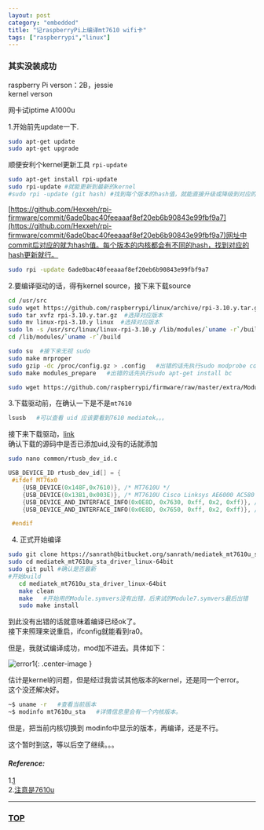 ```yaml
---
layout: post
category: "embedded"
title: "记raspberryPi上编译mt7610 wifi卡"
tags: ["raspberrypi","linux"]
---
```



### 其实没装成功  

<a name="top"></a>

raspberry Pi verson：2B，jessie  
kernel verson

网卡试iptime A1000u  

1.开始前先update一下.  


~~~bash
sudo apt-get update
sudo apt-get upgrade
~~~

顺便安利个kernel更新工具 <code>rpi-update</code>

~~~bash
sudo apt-get install rpi-update
sudo rpi-update #就能更新到最新的kernel
#sudo rpi -update (git hash) #找到每个版本的hash值，就能直接升级或降级到对应的版本
~~~

[https://github.com/Hexxeh/rpi-firmware/commit/6ade0bac40feeaaaf8ef20eb6b90843e99fbf9a7](https://github.com/Hexxeh/rpi-firmware/commit/6ade0bac40feeaaaf8ef20eb6b90843e99fbf9a7)网址中commit后对应的就为hash值。每个版本的内核都会有不同的hash，找到对应的hash更新就行。  

~~~bash
sudo rpi -update 6ade0bac40feeaaaf8ef20eb6b90843e99fbf9a7
~~~

2.要编译驱动的话，得有kernel source，接下来下载source

~~~bash
cd /usr/src
sudo wget https://github.com/raspberrypi/linux/archive/rpi-3.10.y.tar.gz #选择对应版本
sudo tar xvfz rpi-3.10.y.tar.gz  #选择对应版本
sudo mv linux-rpi-3.10.y linux  #选择对应版本
sudo ln -s /usr/src/linux/linux-rpi-3.10.y /lib/modules/`uname -r`/build  #在现在所用的内核文件夹中建立和source的链接
cd /lib/modules/`uname -r`/build

sudo su  #接下来无视 sudo
sudo make mrproper
sudo gzip -dc /proc/config.gz > .config   #出错的话先执行sudo modprobe configs
sudo make modules_prepare   #出错的话先执行sudo apt-get install bc

sudo wget https://github.com/raspberrypi/firmware/raw/master/extra/Module.symvers  #这有个疑点，看其他人的git issue得知raspberryPi B 对应Module.symvers，2B 对应Module7.symvers（下载后再改名，去掉7）。我的2B，在最后编译驱动时会出错。
~~~

3.下载驱动前，在确认一下是不是<code>mt7610</code>

~~~bash
lsusb   #可以查看 uid 应该要看到7610 mediatek。。。
~~~

接下来下载驱动，[link](https://bitbucket.org/sanrath/mediatek_mt7610u_sta_driver_linux-64bit)  
确认下载的源码中是否已添加uid,没有的话就添加  

~~~bash
sudo nano common/rtusb_dev_id.c
~~~

~~~c
USB_DEVICE_ID rtusb_dev_id[] = {
 #ifdef MT76x0
 	{USB_DEVICE(0x148F,0x7610)}, /* MT7610U */
	{USB_DEVICE(0x13B1,0x003E)}, /* MT7610U Cisco Linksys AE6000 AC580 */
 	{USB_DEVICE_AND_INTERFACE_INFO(0x0E8D, 0x7630, 0xff, 0x2, 0xff)}, /* MT7630U */
 	{USB_DEVICE_AND_INTERFACE_INFO(0x0E8D, 0x7650, 0xff, 0x2, 0xff)}, /* MT7650U */

 #endif
~~~

4. 正式开始编译

~~~bash
sudo git clone https://sanrath@bitbucket.org/sanrath/mediatek_mt7610u_sta_driver_linux-64bit.git
sudo cd mediatek_mt7610u_sta_driver_linux-64bit
sudo git pull #确认是否最新
#开始build
   cd mediatek_mt7610u_sta_driver_linux-64bit
   make clean
   make   #开始用的Module.symvers没有出错，后来试的Module7.symvers最后出错
   sudo make install 
~~~

到此没有出错的话就意味着编译已经ok了。  
接下来照理来说重启，ifconfig就能看到ra0。  

但是，我就试编译成功，mod加不进去。具体如下：  

![error1](http://7xifyp.com1.z0.glb.clouddn.com/mt7610_1.png){: .center-image }

估计是kernel的问题，但是经过我尝试其他版本的kernel，还是同一个error。  
这个没还解决好。  


~~~bash
~$ uname -r   #查看当前版本
~$ modinfo mt7610u_sta   #详情信息里会有一个内核版本。
~~~

但是，把当前内核切换到 modinfo中显示的版本，再编译，还是不行。  

这个暂时到这，等以后空了继续。。。


#### *Reference:*  

1.[1](http://hprath.com/2014/06/cisco-linksys-ae6000-ac580-media-tek-mt7610u-mt7630u-mt7650u-linux-x64-driver-patch/)  
2.[注意是7610u](http://webofthink.tistory.com/54)  

- - - 

### [TOP](#top)
